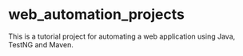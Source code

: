 # web_automation_projects
This is a tutorial project for automating a web application using Java, TestNG and Maven.
